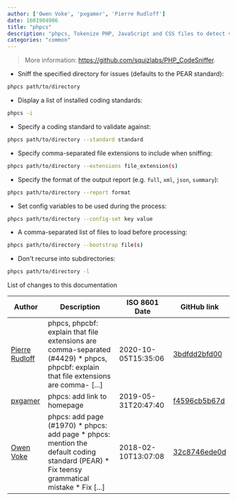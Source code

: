 ```yaml
---
author: ['Owen Voke', 'pxgamer', 'Pierre Rudloff']
date: 1601904906
title: "phpcs"
description: "phpcs, Tokenize PHP, JavaScript and CSS files to detect violations of a defined set of coding standards."
categories: "common"
---
```

> More information: <https://github.com/squizlabs/PHP_CodeSniffer>.

- Sniff the specified directory for issues (defaults to the PEAR standard):

```bash
phpcs path/to/directory
```

- Display a list of installed coding standards:

```bash
phpcs -i
```

- Specify a coding standard to validate against:

```bash
phpcs path/to/directory --standard standard
```

- Specify comma-separated file extensions to include when sniffing:

```bash
phpcs path/to/directory --extensions file_extension(s)
```

- Specify the format of the output report (e.g. `full`, `xml`, `json`, `summary`):

```bash
phpcs path/to/directory --report format
```

- Set config variables to be used during the process:

```bash
phpcs path/to/directory --config-set key value
```

- A comma-separated list of files to load before processing:

```bash
phpcs path/to/directory --bootstrap file(s)
```

- Don't recurse into subdirectories:

```bash
phpcs path/to/directory -l
```
List of changes to this documentation


Author | Description | ISO 8601 Date | GitHub link
------|-----|-----|-----
[Pierre Rudloff](mailto:contact@rudloff.pro) | phpcs, phpcbf: explain that file extensions are comma-separated (#4429) * phpcs, phpcbf: explain that file extensions are comma- [...] | 2020-10-05T15:35:06 | [3bdfdd2bfd00](https://github.com/tldr-pages/tldr/commit/3bdfdd2bfd0056d128a01df89b09c872fc551ce5)
[pxgamer](mailto:owzie123@gmail.com) | phpcs: add link to homepage | 2019-05-31T20:47:40 | [f4596cb5b67d](https://github.com/tldr-pages/tldr/commit/f4596cb5b67d37aa76987a9b1237cd4c996383a9)
[Owen Voke](mailto:owzie123@gmail.com) | phpcs: add page (#1970) * phpcs: add page * phpcs: mention the default coding standard (PEAR) * Fix teensy grammatical mistake * Fix [...] | 2018-02-10T13:07:08 | [32c8746ede0d](https://github.com/tldr-pages/tldr/commit/32c8746ede0dd6a4cd65d4872e00762f950072e7)

